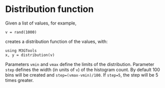 # Distribution function

Given a list of values, for example, 
```
v = rand(1000)
```
creates a distribution function of the values, with:
```
using M3GTools
x, y = distribution(v)
```
Parameters `vmin` and `vmax` define the limits of the distribution.
Parameter `step` defines the width (in units of `v`) of the histogram
count. By default 100 bins will be created and `step=(vmax-vmin)/100`.
If `step=5`, the step will be 5 times greater.

